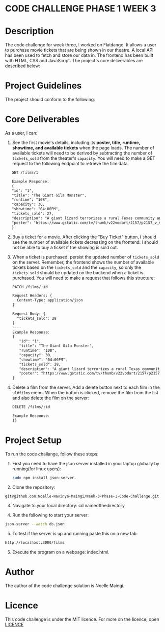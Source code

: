 # CODE CHALLENGE PHASE 1 WEEK 3

# Description

The code challenge for week three, I worked on Flatdango. It allows a user to purchase movie tickets that are being shown in our theatre. A local API has been used to fetch and store our data in. The frontend has been built with HTML, CSS and JavaScript. The project's core deliverables are described below:

# Project Guidelines

The project should conform to the following:

# Core Deliverables

As a user, I can:

1. See the first movie's details, including its **poster, title, runtime,
   showtime, and available tickets** when the page loads. The number of
   available tickets will need to be derived by subtracting the number of
   `tickets_sold` from the theater's `capacity`. You will need to make a GET
   request to the following endpoint to retrieve the film data:
```txt
   GET /films/1

   Example Response:
   {
   "id": "1",
   "title": "The Giant Gila Monster",
   "runtime": "108",
   "capacity": 30,
   "showtime": "04:00PM",
   "tickets_sold": 27,
   "description": "A giant lizard terrorizes a rural Texas community and a heroic teenager attempts to destroy the creature.",
   "poster": "https://www.gstatic.com/tv/thumb/v22vodart/2157/p2157_v_v8_ab.jpg"
   }

   ```

2. Buy a ticket for a movie. After clicking the "Buy Ticket" button, I should
   see the number of available tickets decreasing on the frontend. I should not
   be able to buy a ticket if the showing is sold out.

3. When a ticket is purchased, persist the updated number of `tickets_sold` on
   the server. Remember, the frontend shows the number of available tickets
   based on the `tickets_sold` and the `capacity`, so only the `tickets_sold`
   should be updated on the backend when a ticket is purchased. You will need to
   make a request that follows this structure:

   ```txt
   PATCH /films/:id

   Request Headers: {
     Content-Type: application/json
   }

   Request Body: {
     "tickets_sold": 28
   }
   ----
   Example Response:
   {
      "id": "1",
      "title": "The Giant Gila Monster",
      "runtime": "108",
      "capacity": 30,
      "showtime": "04:00PM",
      "tickets_sold": 28,
      "description": "A giant lizard terrorizes a rural Texas community and a heroic teenager attempts to destroy the creature.",
      "poster": "https://www.gstatic.com/tv/thumb/v22vodart/2157/p2157_v_v8_ab.jpg"
   }
   ```

4. Delete a film from the server. Add a delete button next to each film in the
   `ul#films` menu. When the button is clicked, remove the film from the list
   and also delete the film on the server:

   ```txt
   DELETE /films/:id

   Example Response:
   {}
   ```

# Project Setup

To run the code challange, follow these steps:

1. First you need to have the json server installed in your laptop globally by running(for linux users):

   ```sh
   sudo npm install json-server.
   ```

2. Clone the repository:

```sh
git@github.com:Noelle-Wavinya-Maingi/Week-3-Phase-1-Code-Challenge.git
```

3. Navigate to your local directory: cd nameofthedirectory

4. Run the following to start your server:

```sh
json-server --watch db.json
```

5. To test if the server is up and running paste this on a new tab:

```sh
http://localhost:3000/films
```

5. Execute the program on a webpage: index.html.

# Author

The author of the code challenge solution is Noelle Maingi.

# Licence

This code challenge is under the MIT licence. For more on the licence, open [LICENCE](LICENCE)
